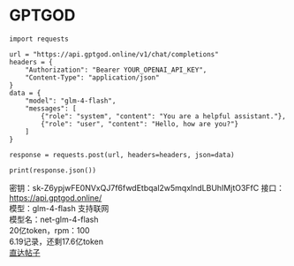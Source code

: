 # GPTGOD

```shell
import requests

url = "https://api.gptgod.online/v1/chat/completions"
headers = {
    "Authorization": "Bearer YOUR_OPENAI_API_KEY",
    "Content-Type": "application/json"
}
data = {
    "model": "glm-4-flash",
    "messages": [
        {"role": "system", "content": "You are a helpful assistant."},
        {"role": "user", "content": "Hello, how are you?"}
    ]
}

response = requests.post(url, headers=headers, json=data)

print(response.json())
```

密钥：sk-Z6ypjwFE0NVxQJ7f6fwdEtbqal2w5mqxlndLBUhIMjtO3FfC
接口：https://api.gptgod.online/   
模型：glm-4-flash 支持联网     
模型名：net-glm-4-flash     
20亿token，rpm：100    
6.19记录，还剩17.6亿token     
[直达帖子](https://linux.do/t/topic/114286)
